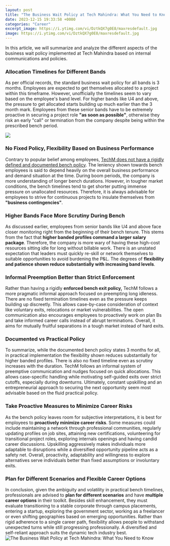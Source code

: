 ```yaml
---
layout: post
title: "The Business Wait Policy at Tech Mahindra: What You Need to Know"
date: 2023-12-15 19:33:58 +0000
categories: "Career"
excerpt_image: https://i.ytimg.com/vi/DztkQX7g0E8/maxresdefault.jpg
image: https://i.ytimg.com/vi/DztkQX7g0E8/maxresdefault.jpg
---
```


In this article, we will summarize and analyze the different aspects of the business wait policy implemented at Tech Mahindra based on internal communications and policies.
### Allocation Timelines for Different Bands
As per official records, the standard business wait policy for all bands is 3 months. Employees are expected to get themselves allocated to a project within this timeframe.  However, unofficially the timelines seem to vary based on the employee's band level. For higher bands like U4 and above, the pressure to get allocated starts building up much earlier than the 3 month mark. Employees from these senior bands have to be extremely proactive in securing a project role **"as soon as possible"**, otherwise they risk an early "call" or termination from the company despite being within the prescribed bench period.

![](https://qph.cf2.quoracdn.net/main-qimg-a63961710a686bad3f330c06cb47ed85-lq)
### No Fixed Policy, Flexibility Based on Business Performance 
Contrary to popular belief among employees, [TechM does not have a rigidly defined and documented bench policy](https://store.fi.io.vn/womens-cute-duck-gift-for-mom-mother-duckling-duck-waterfowl-lovers-v-neck-t-shirt/men&). The leniency shown towards bench employees is said to depend heavily on the overall business performance and demand situation at the time. During boom periods, the company is more understanding of longer bench durations. However, in tougher market conditions, the bench timelines tend to get shorter putting immense pressure on unallocated resources. Therefore, it is always advisable for employees to strive for continuous projects to insulate themselves from **"business contingencies"**.
### Higher Bands Face More Scrutiny During Bench 
As discussed earlier, employees from senior bands like U4 and above face closer monitoring right from the beginning of their bench tenure. This stems from the fact that **higher banded profiles command a larger salary package**. Therefore, the company is more wary of having these high-cost resources sitting idle for long without billable work. There is an unstated expectation that leaders must quickly re-skill or network themselves to suitable opportunities to avoid burdening the P&L. The degrees of **flexibility and patience shown reduce substantially with increasing band levels**.
### Informal Preemption Better than Strict Enforcement
Rather than having a rigidly **enforced bench exit policy,** TechM follows a more pragmatic informal approach focused on preempting long idleness. There are no fixed termination timelines even as the pressure keeps building up discreetly. This allows case-by-case consideration of context like voluntary exits, relocations or market vulnerabilities. The open communication also encourages employees to proactively work on plan Bs and take informed career calls instead of abrupt terminations. Overall, it aims for mutually fruitful separations in a tough market instead of hard exits.
### Documented vs Practical Policy 
To summarize, while the documented bench policy states 3 months for all, in practical implementation the flexibility shown reduces substantially for higher banded profiles. There is also no fixed timeline even as scrutiny increases with the duration. TechM follows an informal system of preemptive communication and nudges focused on quick allocations. This allows case-specific handling while motivating self-guided exits over strict cutoffs, especially during downturns. Ultimately, constant upskilling and an entrepreneurial approach to securing the next opportunity seem most advisable based on the fluid practical policy.
### Take Proactive Measures to Minimize Career Risks
As the bench policy leaves room for subjective interpretations, it is best for employees to **proactively minimize career risks**. Some measures could include maintaining a network through professional communities, regularly updating profiles on job sites, attaining new certifications, volunteering for transitional project roles, exploring internals openings and having candid career discussions. Upskilling aggressively makes individuals more adaptable to disruptions while a diversified opportunity pipeline acts as a safety net. Overall, proactivity, adaptability and willingness to explore alternatives serve individuals better than fixed assumptions or involuntary exits.
### Plan for Different Scenarios and Flexible Career Options
In conclusion, given the ambiguity and volatility in practical bench timelines, professionals are advised to **plan for different scenarios** and have **multiple career options** in their toolkit. Besides skill enhancement, they must evaluate transitioning to a stable corporate through campus placements, entering a startup, exploring the government sector, working as a freelancer or even shifting geographies based on emerging opportunities. Rather than rigid adherence to a single career path, flexibility allows people to withstand unexpected turns while still progressing professionally. A diversified and self-reliant approach suits the dynamic tech industry best.
![The Business Wait Policy at Tech Mahindra: What You Need to Know](https://i.ytimg.com/vi/DztkQX7g0E8/maxresdefault.jpg)
